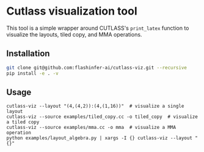 # Cutlass visualization tool

This tool is a simple wrapper around CUTLASS's `print_latex` function to visualize the layouts, tiled copy, and MMA operations.

## Installation

```bash
git clone git@github.com:flashinfer-ai/cutlass-viz.git --recursive
pip install -e . -v
```

## Usage

```
cutlass-viz --layout "(4,(4,2)):(4,(1,16))"  # visualize a single layout
cutlass-viz --source examples/tiled_copy.cc -o tiled_copy  # visualize a tiled copy
cutlass-viz --source examples/mma.cc -o mma  # visualize a MMA operation
python examples/layout_algebra.py | xargs -I {} cutlass-viz --layout "{}"
```
